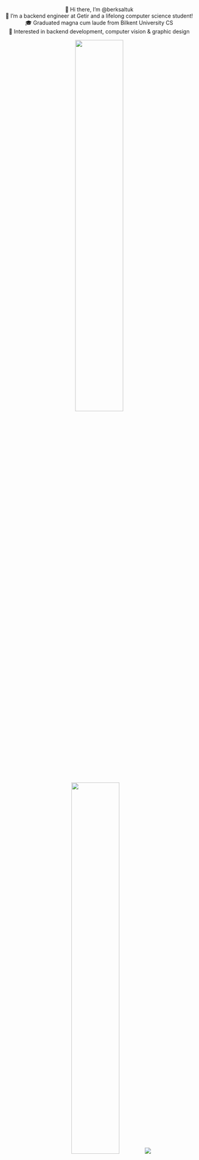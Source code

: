 <p align="center">👋 Hi there, I’m @berksaltuk  <br>
👀 I’m a backend engineer at Getir and a lifelong computer science student!  <br>
🎓 Graduated magna cum laude from Bilkent University CS  <br>
🌱 Interested in backend development, computer vision & graphic design  <br> </p>


<p align="center">
  <img height="50%" width="auto" src ="https://github-readme-stats.vercel.app/api?username=berksaltuk&show_icons=true&count_private=true&theme=darcula&hide_border=true&hide=issues,contribs&bg_color=00000000">
  <img height="50%" width="auto" src ="https://github-readme-stats.vercel.app/api/top-langs/?username=berksaltuk&layout=compact&hide_border=true&theme=darcula&bg_color=00000000&langs_count=6&hide=jupyter%20notebook,tex,css">
  <img src ="https://github-readme-streak-stats.herokuapp.com?user=berksaltuk&theme=darcula&hide_border=true&background=FFFFFF00">
  <br>
</p>

<!---
berksaltuk/berksaltuk is a ✨ special ✨ repository because its `README.md` (this file) appears on your GitHub profile.
You can click the Preview link to take a look at your changes.
--->
